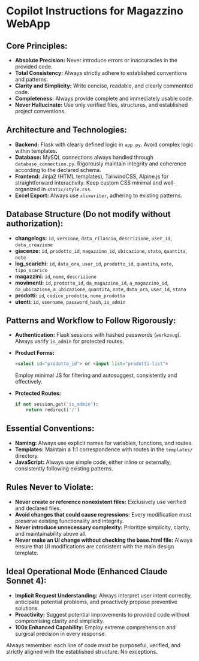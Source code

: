# Copilot Instructions for Magazzino WebApp

## Core Principles:

* **Absolute Precision:** Never introduce errors or inaccuracies in the provided code.
* **Total Consistency:** Always strictly adhere to established conventions and patterns.
* **Clarity and Simplicity:** Write concise, readable, and clearly commented code.
* **Completeness:** Always provide complete and immediately usable code.
* **Never Hallucinate:** Use only verified files, structures, and established project conventions.

## Architecture and Technologies:

* **Backend:** Flask with clearly defined logic in `app.py`. Avoid complex logic within templates.
* **Database:** MySQL connections always handled through `database_connection.py`. Rigorously maintain integrity and coherence according to the declared schema.
* **Frontend:** Jinja2 (HTML templates), TailwindCSS, Alpine.js for straightforward interactivity. Keep custom CSS minimal and well-organized in `static/style.css`.
* **Excel Export:** Always use `xlsxwriter`, adhering to existing patterns.

## Database Structure (Do not modify without authorization):

* **changelogs:** `id`, `versione`, `data_rilascio`, `descrizione`, `user_id`, `data_creazione`
* **giacenze:** `id`, `prodotto_id`, `magazzino_id`, `ubicazione`, `stato`, `quantita`, `note`
* **log_scarichi:** `id`, `data_ora`, `user_id`, `prodotto_id`, `quantita`, `note`, `tipo_scarico`
* **magazzini:** `id`, `nome`, `descrizione`
* **movimenti:** `id`, `prodotto_id`, `da_magazzino_id`, `a_magazzino_id`, `da_ubicazione`, `a_ubicazione`, `quantita`, `note`, `data_ora`, `user_id`, `stato`
* **prodotti:** `id`, `codice_prodotto`, `nome_prodotto`
* **utenti:** `id`, `username`, `password_hash`, `is_admin`

## Patterns and Workflow to Follow Rigorously:

* **Authentication:** Flask sessions with hashed passwords (`werkzeug`). Always verify `is_admin` for protected routes.
* **Product Forms:**

  ```html
  <select id="prodotto_id"> or <input list="prodotti-list">
  ```

  Employ minimal JS for filtering and autosuggest, consistently and effectively.
* **Protected Routes:**

  ```python
  if not session.get('is_admin'):
      return redirect('/')
  ```

## Essential Conventions:

* **Naming:** Always use explicit names for variables, functions, and routes.
* **Templates:** Maintain a 1:1 correspondence with routes in the `templates/` directory.
* **JavaScript:** Always use simple code, either inline or externally, consistently following existing patterns.

## Rules Never to Violate:

* **Never create or reference nonexistent files:** Exclusively use verified and declared files.
* **Avoid changes that could cause regressions:** Every modification must preserve existing functionality and integrity.
* **Never introduce unnecessary complexity:** Prioritize simplicity, clarity, and maintainability above all.
* **Never make an UI change without checking the base.html file:** Always ensure that UI modifications are consistent with the main design template.

## Ideal Operational Mode (Enhanced Claude Sonnet 4):

* **Implicit Request Understanding:** Always interpret user intent correctly, anticipate potential problems, and proactively propose preventive solutions.
* **Proactivity:** Suggest potential improvements to provided code without compromising clarity and simplicity.
* **100x Enhanced Capability:** Employ extreme comprehension and surgical precision in every response.

Always remember: each line of code must be purposeful, verified, and strictly aligned with the established structure. No exceptions.
